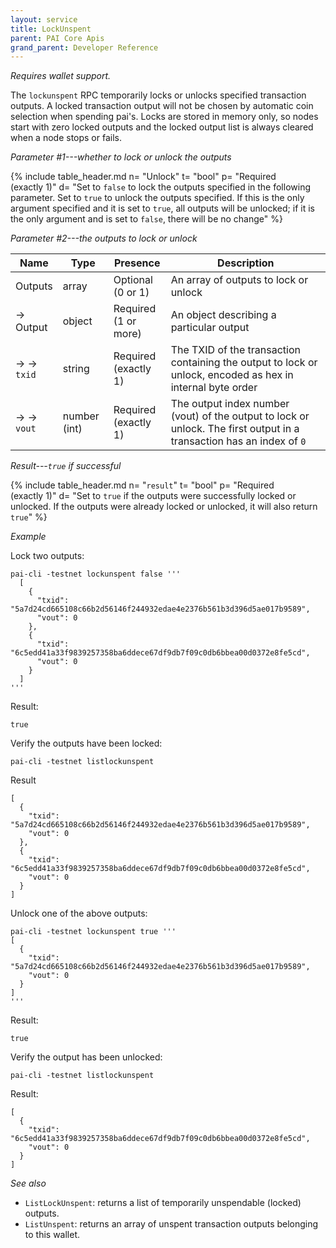 ```yaml
---
layout: service
title: LockUnspent
parent: PAI Core Apis
grand_parent: Developer Reference
---
```



*Requires wallet support.*

The `lockunspent` RPC temporarily locks or unlocks specified transaction outputs. A locked transaction output will not be chosen by automatic coin selection when spending pai's. Locks are stored in memory only, so nodes start with zero locked outputs and the locked output list is always cleared when a node stops or fails.

*Parameter #1---whether to lock or unlock the outputs*

{% include table_header.md
  n= "Unlock"
  t= "bool"
  p= "Required<br>(exactly 1)"
  d= "Set to `false` to lock the outputs specified in the following parameter.  Set to `true` to unlock the outputs specified.  If this is the only argument specified and it is set to `true`, all outputs will be unlocked; if it is the only argument and is set to `false`, there will be no change"
%}

*Parameter #2---the outputs to lock or unlock*

| Name | Type      | Presence            | Description
|------|-----------|---------------------|-------------
| Outputs  | array | Optional<br>(0 or 1) | An array of outputs to lock or unlock
| →<br>Output | object | Required<br>(1 or more) | An object describing a particular output
| → →<br>`txid` | string | Required<br>(exactly 1) | The TXID of the transaction containing the output to lock or unlock, encoded as hex in internal byte order
| → →<br>`vout` | number (int) | Required<br>(exactly 1) | The output index number (vout) of the output to lock or unlock.  The first output in a transaction has an index of `0`


*Result---`true` if successful*

{% include table_header.md
  n= "`result`"
  t= "bool"
  p= "Required<br>(exactly 1)"
  d= "Set to `true` if the outputs were successfully locked or unlocked.  If the outputs were already locked or unlocked, it will also return `true`"
%}

*Example*

Lock two outputs:

```
pai-cli -testnet lockunspent false '''
  [
    {
      "txid": "5a7d24cd665108c66b2d56146f244932edae4e2376b561b3d396d5ae017b9589",
      "vout": 0
    },
    {
      "txid": "6c5edd41a33f9839257358ba6ddece67df9db7f09c0db6bbea00d0372e8fe5cd",
      "vout": 0
    }
  ]
'''
```

Result:

```
true
```

Verify the outputs have been locked:

```
pai-cli -testnet listlockunspent
```

Result

```
[
  {
    "txid": "5a7d24cd665108c66b2d56146f244932edae4e2376b561b3d396d5ae017b9589",
    "vout": 0
  },
  {
    "txid": "6c5edd41a33f9839257358ba6ddece67df9db7f09c0db6bbea00d0372e8fe5cd",
    "vout": 0
  }
]
```

Unlock one of the above outputs:

```
pai-cli -testnet lockunspent true '''
[
  {
    "txid": "5a7d24cd665108c66b2d56146f244932edae4e2376b561b3d396d5ae017b9589",
    "vout": 0
  }
]
'''
```

Result:

```
true
```

Verify the output has been unlocked:

```
pai-cli -testnet listlockunspent
```

Result:

```
[
  {
    "txid": "6c5edd41a33f9839257358ba6ddece67df9db7f09c0db6bbea00d0372e8fe5cd",
    "vout": 0
  }
]
```

*See also*

* `ListLockUnspent`: returns a list of temporarily unspendable (locked) outputs.
* `ListUnspent`: returns an array of unspent transaction outputs belonging to this wallet.


